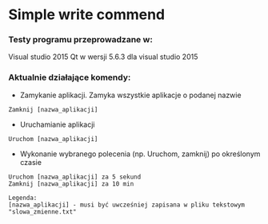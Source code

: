 # Simple write commend
### Testy programu przeprowadzane w:
Visual studio 2015
Qt w wersji 5.6.3 dla visual studio 2015

### Aktualnie działające komendy:
* Zamykanie aplikacji. Zamyka wszystkie aplikacje o podanej nazwie
```
Zamknij [nazwa_aplikacji]
```
* Uruchamianie aplikacji
```
Uruchom [nazwa_aplikacji]
```
* Wykonanie wybranego polecenia (np. Uruchom, zamknij) po określonym czasie
```
Uruchom [nazwa_aplikacji] za 5 sekund
Zamknij [nazwa_aplikacji] za 10 min
```
```
Legenda:
[nazwa_aplikacji] - musi być uwcześniej zapisana w pliku tekstowym "slowa_zmienne.txt"
```
